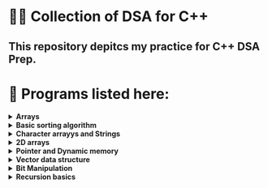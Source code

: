 # :man_technologist: Collection of DSA for C++

## This repository depitcs my practice for C++ DSA Prep.

# :floppy_disk: Programs listed here:

<details>
  <summary><b>Arrays</b></summary>
  
  # Programs for Array Data structure
  
  1. input output update
  2. passing as function
  3. linear search
  4. binary search
  5. array reverse
  6. printing subarrays
  7. printing subarrays
  8. subarray sum I brute foce
  9. subarray prefix sums
  10. Kaden's algorthim subarray sum
  11. vectors
  12. maximun subarray problem special case
  13. lower bound
  14. sorted pair
  15. k rotate array problem
  16. k rotate array optimized

</details>

<details>
  <summary><b>Basic sorting algorithm</b></summary>
  
  # Basic sorting algorithms in C++
  
  1. Bubble sort
  2. optimized bubble sort
  3. insertion sort
  4. selection sort
  5. inbuilt sorting algorithm and comparators
  6. counting sort
  7. problem wit comparator
  8. problem with sorting cartesian points
  9. problem chopsticks
  10. problem defence kingdom

</details>

<details>
  <summary><b>Character arrayys and Strings</b></summary>
  
  # Character arrays and strings

  1. Bitwise Operators
  2. Left shift & Right sift
  3. digit and spaces counting
  4. cingetline function
  5. cingetline read paragraph
  6. shortest path problem
  7. string copy compare and concat
  8. problem largest string
  9. problem check palindrome
  10. string
  11. problem string comparision
  12. problem run length encoding
  13. problem check if string is permutation of other
  14. probem remove duplicates from a string
  15. problem return a string with vowel present in a string
  16. problem convert binary string to its decimal form

</details>

<details>
  <summary><b>2D arrays</b></summary>
  
  # 2D Arrays
  
  1. 2D arrays basics
  2. 2D char arrays
  3. spiral print
  4. problem wave print
  5. stair case search
  6. problem mango trees

</details>

<details>
  <summary><b>Pointer and Dynamic memory</b></summary>
  
  # pointer and dynamic memory

  1. address of operator
  2. pointer
  3. dereference operator
  4. reference variables
  5. pass by reference
  6. pass by reference
  7. pass by reference pointers
  8. dynamic memory allocation
  8. 2D dynamic array

</details>

<details>
  <summary><b>Vector data structure</b></summary>
  
  # Vector data structure
  
  1. vectors
  2. using vector container
  3. 2D vector
  4. vector dsa implimentation

</details>

<details>
  <summary><b>Bit Manipulation</b></summary>

 # Bit manipulation
  
  1. bitwise operators
  2. left shift right shift
  3. check number is odd even(bitwise)
  4. get ith bit
  5. set ith bit
  6. clear ith bit
  7. update ith bit
  8. clear last ith bits

</details>

<details>
  <summary><b>Recursion basics</b></summary>

 # Recursion basics
  
  1. recursion 
  2. factorial 
  3. fibonacci number
  4. sorted array check
  5. print array from increasing or decreasing recursion direction
  6. first occurence of element in array (recursion)
  7. last occurence of element in array (recursion)
  8. all occurence
  9. print increasing numbers
  10. power function
  11. bubble sort recursive
  12. problem number spell
  13. problem tilliing
  14. binary strings 
  15. problem -friends party

</details>
